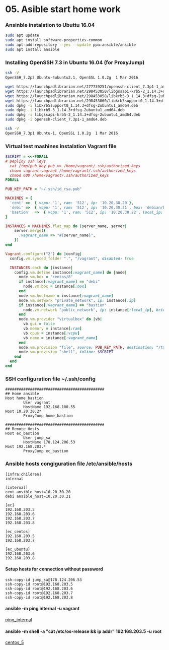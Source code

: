 # 05. Asible start home work

### Ansinble instalation to Ubuttu 16.04
```bash
sudo apt update
sudo apt install software-properties-common
sudo apt-add-repository --yes --update ppa:ansible/ansible
sudo apt install ansible
```

### Installing OpenSSH 7.3 in Ubuntu 16.04 (for ProxyJump)
```bash
ssh -V
OpenSSH_7.2p2 Ubuntu-4ubuntu2.1, OpenSSL 1.0.2g  1 Mar 2016

wget https://launchpadlibrarian.net/277739251/openssh-client_7.3p1-1_amd64.deb
wget https://launchpadlibrarian.net/298453050/libgssapi-krb5-2_1.14.3+dfsg-2ubuntu1_amd64.deb
wget https://launchpadlibrarian.net/298453058/libkrb5-3_1.14.3+dfsg-2ubuntu1_amd64.deb
wget https://launchpadlibrarian.net/298453060/libkrb5support0_1.14.3+dfsg-2ubuntu1_amd64.deb
sudo dpkg -i libkrb5support0_1.14.3+dfsg-2ubuntu1_amd64.deb
sudo dpkg -i libkrb5-3_1.14.3+dfsg-2ubuntu1_amd64.deb
sudo dpkg -i libgssapi-krb5-2_1.14.3+dfsg-2ubuntu1_amd64.deb
sudo dpkg -i openssh-client_7.3p1-1_amd64.deb

ssh -V
OpenSSH_7.3p1 Ubuntu-1, OpenSSL 1.0.2g  1 Mar 2016
```

### Virtual test mashines instalation Vagrant file

```ruby
$SCRIPT = <<-FORALL
# Deplioy ssh leys
  cat /tmp/pub_key.pub >> /home/vagrant/.ssh/authorized_keys
  chown vagrant:vagrant /home/vagrant/.ssh/authorized_keys
  chmod 600 /home/vagrant/.ssh/authorized_keys
FORALL

PUB_KEY_PATH = "~/.ssh/id_rsa.pub"

MACHINES = {
  'cent' =>  { vcpu: '1', ram: '512', ip: '10.20.30.20'},
  'debi' =>  { vcpu: '1', ram: '512', ip: '10.20.30.21', box: 'debian/buster64'},
  'bastion'  =>  { vcpu: '1', ram: '512', ip: '10.20.30.22', local_ip: '192.168.100.55', local_br_ifname: 'wlp3s0'},
}

INSTANCES = MACHINES.flat_map do |server_name, server|
    server.merge({
      :vagrant_name => "#{server_name}",
    })
end

Vagrant.configure("2") do |config|
  config.vm.synced_folder ".", "/vagrant", disabled: true

  INSTANCES.each do |instance|
    config.vm.define instance[:vagrant_name] do |node|
      node.vm.box = "centos/8"
      if instance[:vagrant_name] == "debi"
        node.vm.box = instance[:box]
      end
      node.vm.hostname = instance[:vagrant_name]
      node.vm.network "private_network", ip: instance[:ip]
      if instance[:vagrant_name] == "bastion"
        node.vm.network "public_network", ip: instance[:local_ip], bridge: instance[:local_br_ifname]
      end
      node.vm.provider "virtualbox" do |vb|
        vb.gui = false
        vb.memory = instance[:ram]
        vb.cpus = instance[:vcpu]
        vb.name = instance[:vagrant_name]
      end
      node.vm.provision "file", source: PUB_KEY_PATH, destination: "/tmp/pub_key.pub"
      node.vm.provision "shell", inline: $SCRIPT
    end
  end
end
```
### SSH configuration file ~/.ssh/config

```
############################################
## Home ansible
Host home_bastion
        User vagrant
        HostName 192.168.100.55
Host 10.20.30.2*
        ProxyJump home_bastion

############################################
## Remote Hosts
Host ec_bastion
        User jump_sa
        HostName 178.124.206.53
Host 192.168.203.*
        ProxyJump ec_bastion
```

### Ansible hosts congiguration file /etc/ansible/hosts

```
[infra:children]
internal

[internal]
cent ansible_host=10.20.30.20
debi ansible_host=10.20.30.21

[ec]
192.168.203.5
192.168.203.6
192.168.203.7
192.168.203.8

[ec_centos]
192.168.203.5
192.168.203.7

[ec_ubuntu]
192.168.203.6
192.168.203.8
```

#### Setup hosts for connection without password
```
ssh-copy-id jump_sa@178.124.206.53
ssh-copy-id root@192.168.203.5
ssh-copy-id root@192.168.203.6
ssh-copy-id root@192.168.203.7
ssh-copy-id root@192.168.203.8
```
#### ansible -m ping internal -u vagrant

[ping_internal](ping_internal.png)

#### ansible -m shell -a "cat /etc/os-release && ip addr" 192.168.203.5 -u root

[centos_5](centos_5.png)

